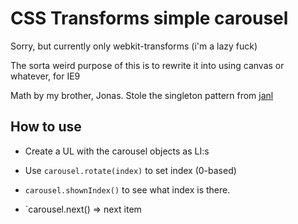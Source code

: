 CSS Transforms simple carousel
======

Sorry, but currently only webkit-transforms (i'm a lazy fuck)

The sorta weird purpose of this is to rewrite it into using canvas or whatever, for IE9

Math by my brother, Jonas. Stole the singleton pattern from [janl](https://github.com/janl/mustache.js/blob/master/mustache.js)

How to use
----------

* Create a UL with the carousel objects as LI:s

* Use `carousel.rotate(index)` to set index (0-based)

* `carousel.shownIndex()` to see what index is there. 

* `carousel.next() => next item